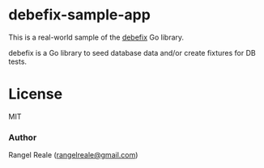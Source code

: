 # debefix-sample-app

This is a real-world sample of the [debefix](https://github.com/rrgmc/debefix) Go library.

debefix is a Go library to seed database data and/or create fixtures for DB tests.

# License

MIT

### Author

Rangel Reale (rangelreale@gmail.com)
